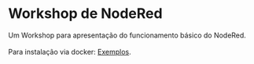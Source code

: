 # Workshop de NodeRed

Um Workshop para apresentação do funcionamento básico do NodeRed. <br /><br /> Para instalação via docker: [Exemplos](https://github.com/rogeriofontes/node-red-apis-workshop-docker).
